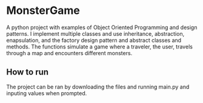 # MonsterGame
A python project with examples of Object Oriented Programming and design patterns. I implement multiple classes and use inheritance, abstraction, enapsulation, and the factory design pattern and abstract classes and methods. The functions simulate a game where a traveler, the user, travels through a map and encounters different monsters. 
## How to run
The project can be ran by downloading the files and running main.py and inputing values when prompted.
